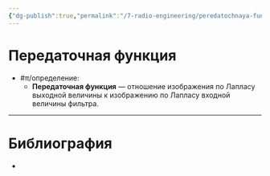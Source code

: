 ```yaml
---
{"dg-publish":true,"permalink":"/7-radio-engineering/peredatochnaya-funkcziya/","title":"Передаточная функция"}
---
```



# Передаточная функция

- #π/определение:
	- **Передаточная функция** — отношение изображения по Лапласу выходной величины к изображению по Лапласу входной величины фильтра.

---

# Библиография

-
